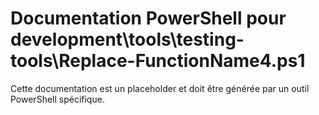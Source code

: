 # Documentation PowerShell pour development\tools\testing-tools\Replace-FunctionName4.ps1

Cette documentation est un placeholder et doit être générée par un outil PowerShell spécifique.
